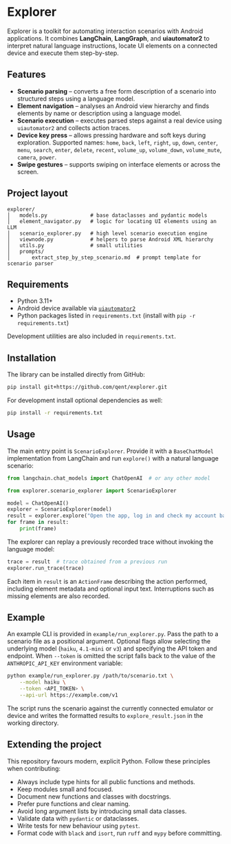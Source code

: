 # Explorer

Explorer is a toolkit for automating interaction scenarios with Android applications. It combines **LangChain**, **LangGraph**, and **uiautomator2** to interpret natural language instructions, locate UI elements on a connected device and execute them step-by-step.

## Features

- **Scenario parsing** – converts a free form description of a scenario into structured steps using a language model.
- **Element navigation** – analyses an Android view hierarchy and finds elements by name or description using a language model.
- **Scenario execution** – executes parsed steps against a real device using `uiautomator2` and collects action traces.
- **Device key press** – allows pressing hardware and soft keys during exploration. Supported names: `home`, `back`, `left`, `right`, `up`, `down`, `center`, `menu`, `search`, `enter`, `delete`, `recent`, `volume_up`, `volume_down`, `volume_mute`, `camera`, `power`.
- **Swipe gestures** – supports swiping on interface elements or across the screen.

## Project layout

```
explorer/
│   models.py              # base dataclasses and pydantic models
│   element_navigator.py   # logic for locating UI elements using an LLM
│   scenario_explorer.py   # high level scenario execution engine
│   viewnode.py            # helpers to parse Android XML hierarchy
│   utils.py               # small utilities
│   prompts/
│       extract_step_by_step_scenario.md  # prompt template for scenario parser
```

## Requirements

- Python 3.11+
- Android device available via [`uiautomator2`](https://github.com/openatx/uiautomator2)
- Python packages listed in `requirements.txt` (install with `pip -r requirements.txt`)

Development utilities are also included in `requirements.txt`.

## Installation

The library can be installed directly from GitHub:

```bash
pip install git+https://github.com/qent/explorer.git
```

For development install optional dependencies as well:

```bash
pip install -r requirements.txt
```

## Usage

The main entry point is `ScenarioExplorer`. Provide it with a `BaseChatModel` implementation from LangChain and run `explore()` with a natural language scenario:

```python
from langchain.chat_models import ChatOpenAI  # or any other model

from explorer.scenario_explorer import ScenarioExplorer

model = ChatOpenAI()
explorer = ScenarioExplorer(model)
result = explorer.explore("Open the app, log in and check my account balance")
for frame in result:
    print(frame)
```

The explorer can replay a previously recorded trace without invoking the language model:

```python
trace = result  # trace obtained from a previous run
explorer.run_trace(trace)
```

Each item in `result` is an `ActionFrame` describing the action performed, including element metadata and optional input text. Interruptions such as missing elements are also recorded.

## Example

An example CLI is provided in `example/run_explorer.py`. Pass the path to a
scenario file as a positional argument. Optional flags allow selecting the
underlying model (`haiku`, `4.1-mini` or `v3`) and specifying the API token and
endpoint. When `--token` is omitted the script falls back to the value of the
`ANTHROPIC_API_KEY` environment variable:

```bash
python example/run_explorer.py /path/to/scenario.txt \
    --model haiku \
    --token <API_TOKEN> \
    --api-url https://example.com/v1
```

The script runs the scenario against the currently connected emulator or device
and writes the formatted results to `explore_result.json` in the working
directory.

## Extending the project

This repository favours modern, explicit Python. Follow these principles when contributing:

- Always include type hints for all public functions and methods.
- Keep modules small and focused.
- Document new functions and classes with docstrings.
- Prefer pure functions and clear naming.
- Avoid long argument lists by introducing small data classes.
- Validate data with `pydantic` or dataclasses.
- Write tests for new behaviour using `pytest`.
- Format code with `black` and `isort`, run `ruff` and `mypy` before committing.


